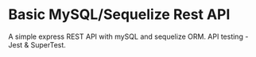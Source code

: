 # Basic MySQL/Sequelize Rest API 

A simple express REST API with mySQL and sequelize ORM. API testing - Jest & SuperTest.


